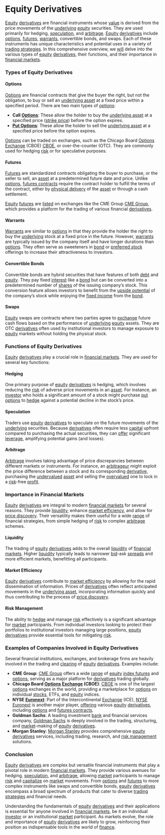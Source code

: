# Equity Derivatives

[Equity](../e/equity.md) [derivatives](../d/derivatives.md) are financial instruments whose [value](../v/value.md) is derived from the price movements of the [underlying](../u/underlying.md) [equity](../e/equity.md) securities. They are used primarily for hedging, [speculation](../s/speculation.md), and [arbitrage](../a/arbitrage.md). [Equity](../e/equity.md) [derivatives](../d/derivatives.md) include [options](../o/options.md), [futures](../f/futures.md), [warrants](../w/warrants_in_trading.md), convertible bonds, and swaps. Each of these instruments has unique characteristics and potential uses in a variety of [trading strategies](../t/trading_strategies.md). In this comprehensive overview, we [will](../w/will.md) delve into the various types of [equity](../e/equity.md) [derivatives](../d/derivatives.md), their functions, and their importance in [financial markets](../f/financial_market.md).

### Types of Equity Derivatives

#### Options

[Options](../o/options.md) are financial contracts that give the buyer the right, but not the obligation, to buy or sell an [underlying asset](../u/underlying_asset.md) at a fixed price within a specified period. There are two main types of [options](../o/options.md): 

- **Call [Options](../o/options.md)**: These allow the holder to buy the [underlying asset](../u/underlying_asset.md) at a specified price ([strike price](../s/strike_price.md)) before the option expires.
- **[Put Options](../p/put_options.md)**: These allow the holder to sell the [underlying asset](../u/underlying_asset.md) at a specified price before the option expires.

[Options](../o/options.md) can be traded on exchanges, such as the Chicago Board [Options](../o/options.md) [Exchange](../e/exchange.md) (CBOE) [CBOE](https://www.cboe.com/), or over-the-counter (OTC). They are commonly used for hedging [risk](../r/risk.md) or for speculative purposes.

#### Futures

[Futures](../f/futures.md) are standardized contracts obligating the buyer to purchase, or the seller to sell, an [asset](../a/asset.md) at a predetermined future date and price. Unlike [options](../o/options.md), [futures contracts](../f/futures_contracts.md) require the contract holder to fulfill the terms of the contract, either by [physical delivery](../p/physical_delivery_in_trading.md) of the [asset](../a/asset.md) or through a cash settlement.

[Equity](../e/equity.md) [futures](../f/futures.md) are [listed](../l/listed.md) on exchanges like the CME Group [CME Group](https://www.cmegroup.com/), which provides a platform for the trading of various financial [derivatives](../d/derivatives.md).

#### Warrants

[Warrants](../w/warrants_in_trading.md) are similar to [options](../o/options.md) in that they provide the holder the right to buy the [underlying](../u/underlying.md) stock at a fixed price in the future. However, [warrants](../w/warrants_in_trading.md) are typically issued by the company itself and have longer durations than [options](../o/options.md). They often serve as sweeteners in [bond](../b/bond.md) or [preferred stock](../p/preferred_stock.md) offerings to increase their attractiveness to investors.

#### Convertible Bonds

Convertible bonds are hybrid securities that have features of both [debt](../d/debt.md) and [equity](../e/equity.md). They pay fixed [interest](../i/interest.md) like a [bond](../b/bond.md) but can be converted into a predetermined number of [shares](../s/shares.md) of the issuing company’s stock. This conversion feature allows investors to benefit from the [upside potential](../u/upside_potential_in_trading.md) of the company’s stock while enjoying the [fixed income](../f/fixed_income.md) from the [bond](../b/bond.md).

#### Swaps

[Equity](../e/equity.md) swaps are contracts where two parties agree to [exchange](../e/exchange.md) future cash flows based on the performance of [underlying](../u/underlying.md) [equity](../e/equity.md) assets. They are OTC [derivatives](../d/derivatives.md) often used by institutional investors to manage exposure to [equity](../e/equity.md) markets without holding the physical stock.

### Functions of Equity Derivatives

[Equity](../e/equity.md) [derivatives](../d/derivatives.md) play a crucial role in [financial markets](../f/financial_market.md). They are used for several key functions:

#### Hedging

One primary purpose of [equity](../e/equity.md) [derivatives](../d/derivatives.md) is hedging, which involves reducing the [risk](../r/risk.md) of adverse price movements in an [asset](../a/asset.md). For instance, an [investor](../i/investor.md) who holds a significant amount of a stock might purchase [put options](../p/put_options.md) to [hedge](../h/hedge.md) against a potential decline in the stock’s price.

#### Speculation

Traders use [equity](../e/equity.md) [derivatives](../d/derivatives.md) to speculate on the future movements of the [underlying](../u/underlying.md) securities. Because [derivatives](../d/derivatives.md) often require less [capital](../c/capital.md) upfront compared to purchasing the actual securities, they can [offer](../o/offer.md) significant [leverage](../l/leverage.md), amplifying potential gains (and losses).

#### Arbitrage

[Arbitrage](../a/arbitrage.md) involves taking advantage of price discrepancies between different markets or instruments. For instance, an [arbitrageur](../a/arbitrageur.md) might exploit the price difference between a stock and its corresponding [derivative](../d/derivative.md), purchasing the [undervalued](../u/undervalued.md) [asset](../a/asset.md) and selling the [overvalued](../o/overvalued.md) one to lock in a [risk](../r/risk.md)-free [profit](../p/profit.md).

### Importance in Financial Markets

[Equity](../e/equity.md) [derivatives](../d/derivatives.md) are integral to modern [financial markets](../f/financial_market.md) for several reasons. They provide [liquidity](../l/liquidity.md), enhance [market efficiency](../m/market_efficiency.md), and allow for [price discovery](../p/price_discovery.md). Their versatility makes them useful for a wide [range](../r/range.md) of financial strategies, from simple hedging of [risk](../r/risk.md) to complex [arbitrage](../a/arbitrage.md) schemes.

#### Liquidity

The trading of [equity](../e/equity.md) [derivatives](../d/derivatives.md) adds to the overall [liquidity](../l/liquidity.md) of [financial markets](../f/financial_market.md). Higher [liquidity](../l/liquidity.md) typically leads to narrower [bid](../b/bid.md)-ask [spreads](../s/spreads.md) and more efficient markets, benefitting all participants.

#### Market Efficiency

[Equity](../e/equity.md) [derivatives](../d/derivatives.md) contribute to [market efficiency](../m/market_efficiency.md) by allowing for the rapid dissemination of information. Prices of [derivatives](../d/derivatives.md) often reflect anticipated movements in the [underlying asset](../u/underlying_asset.md), incorporating information quickly and thus contributing to the process of [price discovery](../p/price_discovery.md).

#### Risk Management

The ability to [hedge](../h/hedge.md) and manage [risk](../r/risk.md) effectively is a significant advantage for [market](../m/market.md) participants. From individual investors looking to protect their portfolios to institutional investors managing large positions, [equity](../e/equity.md) [derivatives](../d/derivatives.md) provide essential tools for mitigating [risk](../r/risk.md).

### Examples of Companies Involved in Equity Derivatives

Several financial institutions, exchanges, and brokerage firms are heavily involved in the trading and [clearing](../c/clearing.md) of [equity](../e/equity.md) [derivatives](../d/derivatives.md). Examples include:

- **CME Group**: [CME Group](https://www.cmegroup.com/) offers a wide [range](../r/range.md) of [equity](../e/equity.md) [index futures](../i/index_futures.md) and [options](../o/options.md), serving as a major platform for [derivatives](../d/derivatives.md) trading globally.
- **Chicago Board [Options](../o/options.md) [Exchange](../e/exchange.md) (CBOE)**: [CBOE](https://www.cboe.com/) is one of the largest [options](../o/options.md) exchanges in the world, providing a marketplace for [options](../o/options.md) on individual [stocks](../s/stock.md), ETFs, and [equity](../e/equity.md) indices.
- **NYSE [Euronext](../e/euronext.md)**: Part of the Intercontinental [Exchange](../e/exchange.md) (ICE), [NYSE Euronext](https://www.nyse.com/) is another major player, [offering](../o/offering.md) various [equity](../e/equity.md) [derivatives](../d/derivatives.md), including [options](../o/options.md) and [futures contracts](../f/futures_contracts.md).
- **Goldman Sachs**: A leading investment [bank](../b/bank.md) and financial services company, [Goldman Sachs](https://www.goldmansachs.com/) is deeply involved in the trading, structuring, and [market](../m/market.md)-making of [equity](../e/equity.md) [derivatives](../d/derivatives.md).
- **Morgan Stanley**: [Morgan Stanley](https://www.morganstanley.com/) provides comprehensive [equity](../e/equity.md) [derivatives](../d/derivatives.md) services, including trading, research, and [risk management](../r/risk_management.md) solutions.

### Conclusion

[Equity](../e/equity.md) [derivatives](../d/derivatives.md) are complex but versatile financial instruments that play a pivotal role in modern [financial markets](../f/financial_market.md). They provide various avenues for hedging, [speculation](../s/speculation.md), and [arbitrage](../a/arbitrage.md), allowing [market](../m/market.md) participants to manage [risk](../r/risk.md) and [capitalize](../c/capitalize.md) on [market](../m/market.md) movements. From [options](../o/options.md) and [futures](../f/futures.md) to more complex instruments like swaps and convertible bonds, [equity](../e/equity.md) [derivatives](../d/derivatives.md) encompass a broad spectrum of products that cater to diverse [trading strategies](../t/trading_strategies.md) and financial needs.

Understanding the fundamentals of [equity](../e/equity.md) [derivatives](../d/derivatives.md) and their applications is essential for anyone involved in [financial markets](../f/financial_market.md), be it an individual [investor](../i/investor.md) or an institutional [market](../m/market.md) participant. As markets evolve, the role and importance of [equity](../e/equity.md) [derivatives](../d/derivatives.md) are likely to grow, reinforcing their position as indispensable tools in the world of [finance](../f/finance.md).
